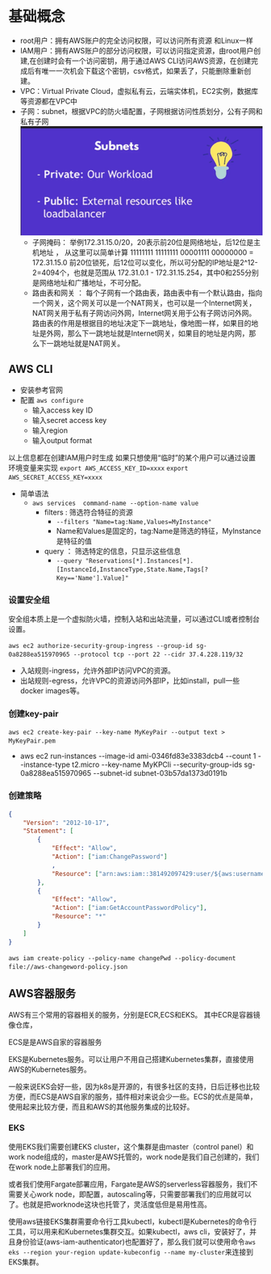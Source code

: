 # 基础概念

- root用户：拥有AWS账户的完全访问权限，可以访问所有资源 和Linux一样
- IAM用户：拥有AWS账户的部分访问权限，可以访问指定资源，由root用户创建,在创建时会有一个访问密钥，用于通过AWS CLI访问AWS资源，在创建完成后有唯一一次机会下载这个密钥，csv格式，如果丢了，只能删除重新创建。
- VPC：Virtual Private Cloud，虚拟私有云，云端实体机，EC2实例，数据库等资源都在VPC中
- 子网：subnet，根据VPC的防火墙配置，子网根据访问性质划分，公有子网和私有子网
 ![alt text](aws-subnet.png)
  - 子网掩码： 举例172.31.15.0/20，20表示前20位是网络地址，后12位是主机地址 ， 从这里可以简单计算 11111111 11111111 00001111 00000000 = 172.31.15.0 前20位锁死，后12位可以变化，所以可分配的IP地址是2^12-2=4094个，也就是范围从 172.31.0.1 - 172.31.15.254，其中0和255分别是网络地址和广播地址，不可分配。
  - 路由表和网关 ： 每个子网有一个路由表，路由表中有一个默认路由，指向一个网关，这个网关可以是一个NAT网关，也可以是一个Internet网关，NAT网关用于私有子网访问外网，Internet网关用于公有子网访问外网。 路由表的作用是根据目的地址决定下一跳地址，像地图一样，如果目的地址是外网，那么下一跳地址就是Internet网关，如果目的地址是内网，那么下一跳地址就是NAT网关。


## AWS CLI

- 安装参考官网
- 配置
 `aws configure`
  - 输入access key ID
  - 输入secret access key
  - 输入region
  - 输入output format
  
 以上信息都在创建IAM用户时生成
 如果只想使用“临时”的某个用户可以通过设置环境变量来实现
  `export AWS_ACCESS_KEY_ID=xxxx`
  `export AWS_SECRET_ACCESS_KEY=xxxx`

- 简单语法
  - `aws services  command-name --option-name value`
    - filters : 筛选符合特征的资源
      - `--filters "Name=tag:Name,Values=MyInstance"`
      - Name和Values是固定的，tag:Name是筛选的特征，MyInstance是特征的值
    - query ： 筛选特定的信息，只显示这些信息
      - `--query "Reservations[*].Instances[*].[InstanceId,InstanceType,State.Name,Tags[?Key=='Name'].Value]"`
  
### 设置安全组

  安全组本质上是一个虚拟防火墙，控制入站和出站流量，可以通过CLI或者控制台设置。

  `aws ec2 authorize-security-group-ingress --group-id sg-0a8288ea515970965 --protocol tcp --port 22 --cidr 37.4.228.119/32`

- 入站规则-ingress，允许外部IP访问VPC的资源。
- 出站规则-egress，允许VPC的资源访问外部IP，比如install，pull一些docker images等。

### 创建key-pair

   `aws ec2 create-key-pair --key-name MyKeyPair --output text > MyKeyPair.pem`

 - aws ec2 run-instances
   --image-id ami-0346fd83e3383dcb4
   --count 1
   --instance-type t2.micro
   --key-name MyKPCli
   --security-group-ids sg-0a8288ea515970965 
   --subnet-id subnet-03b57da1373d0191b

### 创建策略

``` json
{
    "Version": "2012-10-17",
    "Statement": [
        {
            "Effect": "Allow",
            "Action": ["iam:ChangePassword"]
            ,
            "Resource": ["arn:aws:iam::381492097429:user/${aws:username}"]
        },
        {
            "Effect": "Allow",
            "Action": ["iam:GetAccountPasswordPolicy"],
            "Resource": "*"
        }
    ]
}
```

`aws iam create-policy --policy-name changePwd --policy-document file://aws-changeword-policy.json`

## AWS容器服务

AWS有三个常用的容器相关的服务，分别是ECR,ECS和EKS。
其中ECR是容器镜像仓库，

ECS是是AWS自家的容器服务

EKS是Kubernetes服务。可以让用户不用自己搭建Kubernetes集群，直接使用AWS的Kubernetes服务。

一般来说EKS会好一些，因为k8s是开源的，有很多社区的支持，日后迁移也比较方便，而ECS是AWS自家的服务，插件相对来说会少一些。ECS的优点是简单，使用起来比较方便，而且和AWS的其他服务集成的比较好。

### EKS

使用EKS我们需要创建EKS cluster，这个集群是由master（control panel）和work node组成的，master是AWS托管的，work node是我们自己创建的，我们在work node上部署我们的应用。

或者我们使用Fargate部署应用，Fargate是AWS的serverless容器服务，我们不需要关心work node，即配置，autoscaling等，只需要部署我们的应用就可以了。也就是把worknode这块也托管了，灵活度低但是易用性高。

使用aws链接EKS集群需要命令行工具kubectl，kubectl是Kubernetes的命令行工具，可以用来和Kubernetes集群交互。如果kubectl，aws cli，安装好了，并且身份验证(aws-iam-authenticator)也配置好了，那么我们就可以使用命令`aws eks --region your-region update-kubeconfig --name my-cluster`来连接到EKS集群。
